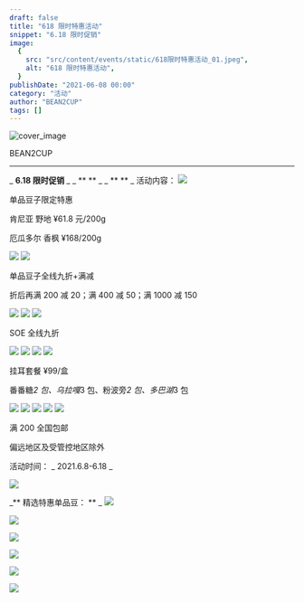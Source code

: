 ```yaml
---
draft: false
title: "618 限时特惠活动"
snippet: "6.18 限时促销"
image:
  {
    src: "src/content/events/static/618限时特惠活动_01.jpeg",
    alt: "618 限时特惠活动",
  }
publishDate: "2021-06-08 00:00"
category: "活动"
author: "BEAN2CUP"
tags: []
---
```


![cover_image](./static/618限时特惠活动_01.jpeg)

<!-- # 618 限时特惠活动 -->

BEAN2CUP

---

_ **6.18 限时促销** _ _ \*\* \*\* _ _ \*\* \*\* _
活动内容：
![](./static/618限时特惠活动_02.png)

单品豆子限定特惠

肯尼亚 野地 ¥61.8 元/200g

厄瓜多尔 香枫 ¥168/200g

![](./static/618限时特惠活动_02.png)
![](./static/618限时特惠活动_02.png)

单品豆子全线九折+满减

折后再满 200 减 20；满 400 减 50；满 1000 减 150

![](./static/618限时特惠活动_02.png)
![](./static/618限时特惠活动_02.png)
![](./static/618限时特惠活动_02.png)

SOE 全线九折

![](./static/618限时特惠活动_02.png)
![](./static/618限时特惠活动_02.png)
![](./static/618限时特惠活动_02.png)
![](./static/618限时特惠活动_02.png)

挂耳套餐 ¥99/盒

番番糖*2 包、乌拉嘎*3 包、粉波旁*2 包、多巴湖*3 包

![](./static/618限时特惠活动_02.png)
![](./static/618限时特惠活动_02.png)
![](./static/618限时特惠活动_02.png)
![](./static/618限时特惠活动_02.png)
![](./static/618限时特惠活动_02.png)

满 200 全国包邮

偏远地区及受管控地区除外

活动时间： _ 2021.6.8-6.18 _

![](./static/618限时特惠活动_03.jpeg)

_** 精选特惠单品豆： ** _
![](./static/618限时特惠活动_04.jpeg)

![](./static/618限时特惠活动_05.jpeg)

![](./static/618限时特惠活动_06.jpeg)

![](./static/618限时特惠活动_07.jpeg)

![](./static/618限时特惠活动_08.jpeg)

![](./static/618限时特惠活动_09.png)
